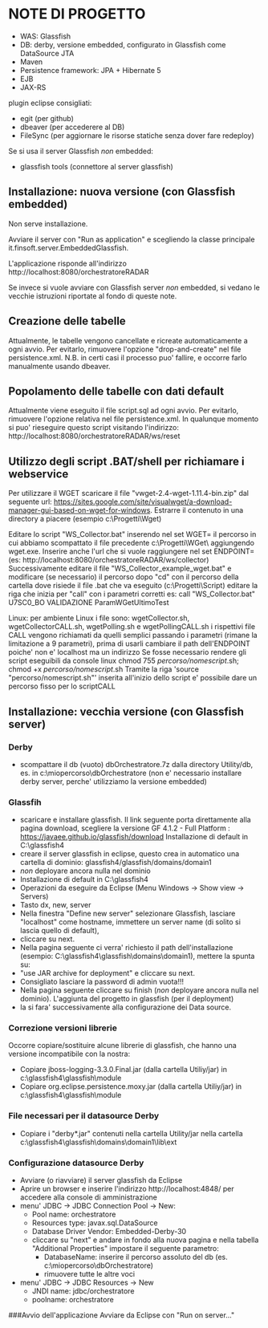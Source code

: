 # NOTE DI PROGETTO

* WAS: Glassfish
* DB: derby, versione embedded, configurato in Glassfish come DataSource JTA
* Maven
* Persistence framework: JPA + Hibernate 5
* EJB
* JAX-RS

plugin eclipse consigliati:
* egit (per github)
* dbeaver (per accederere al DB)
* FileSync (per aggiornare le risorse statiche senza dover fare redeploy)

Se si usa il server Glassfish *non* embedded: 
* glassfish tools (connettore al server glassfish)

## Installazione: nuova versione (con Glassfish embedded)
Non serve installazione.

Avviare il server con "Run as application" e scegliendo la classe principale it.finsoft.server.EmbeddedGlassfish.

L'applicazione risponde all'indirizzo http://localhost:8080/orchestratoreRADAR

Se invece si vuole avviare con Glassfish server *non* embedded, si vedano le vecchie istruzioni riportate
al fondo di queste note.

## Creazione delle tabelle
Attualmente, le tabelle vengono cancellate e ricreate automaticamente a ogni avvio.
Per evitarlo, rimuovere l'opzione "drop-and-create" nel file persistence.xml.
N.B. in certi casi il processo puo' fallire, e occorre farlo manualmente usando dbeaver. 

## Popolamento delle tabelle con dati default
Attualmente viene eseguito il file script.sql ad ogni avvio.
Per evitarlo, rimuovere l'opzione relativa nel file persistence.xml.
In qualunque momento si puo' rieseguire questo script visitando l'indirizzo:
http://localhost:8080/orchestratoreRADAR/ws/reset

## Utilizzo degli script .BAT/shell per richiamare i webservice
Per utilizzare il WGET scaricare il file "vwget-2.4-wget-1.11.4-bin.zip" dal seguente url:
https://sites.google.com/site/visualwget/a-download-manager-gui-based-on-wget-for-windows.
Estrarre il contenuto in una directory a piacere (esempio c:\Progetti\Wget)

Editare lo script "WS_Collector.bat" inserendo nel set WGET= 
il percorso in cui abbiamo scompattato il file precedente c:\Progetti\WGet\ aggiungendo wget.exe.
Inserire anche l'url che si vuole raggiungere nel set ENDPOINT= (es: http://localhost:8080/orchestratoreRADAR/ws/collector)
Successivamente editare il file "WS_Collector_example_wget.bat" e modificare (se necessario) il percorso dopo "cd" con il 
percorso della cartella dove risiede il file .bat che va eseguito (c:\Progetti\Script)
editare la riga che inizia per "call" con i parametri corretti 
es: call "WS_Collector.bat" U7SC0_BO VALIDAZIONE ParamWGetUltimoTest

Linux: per ambiente Linux i file sono: wgetCollector.sh, wgetCollectorCALL.sh, wgetPolling.sh e wgetPollingCALL.sh
i rispettivi file CALL vengono richiamati da quelli semplici passando i parametri (rimane la limitazione a 9 parametri),
prima di usarli cambiare il path dell'ENDPOINT poiche' non e' localhost ma un indirizzo
Se fosse necessario rendere gli script eseguibili da console linux
	chmod 755 *percorso/nomescript*.sh; chmod +x *percorso/nomescript*.sh
Tramite la riga 'source "percorso/nomescript.sh"' inserita all'inizio dello script 
e' possibile dare un percorso fisso per lo scriptCALL

## Installazione: vecchia versione (con Glassfish server)


### Derby
* scompattare il db (vuoto) dbOrchestratore.7z dalla directory Utility/db, es. in c:\miopercorso\dbOrchestratore
  (non e' necessario installare derby server, perche' utilizziamo la versione embedded)

### Glassfih
* scaricare e installare glassfish. Il link seguente porta direttamente alla pagina download,
  scegliere la versione GF 4.1.2 - Full Platform :
  https://javaee.github.io/glassfish/download
  Installazione di default in C:\glassfish4
* creare il server glassfish in eclipse, questo crea in automatico una cartella di dominio:
  glassfish4/glassfish/domains/domain1
* *non* deployare ancora nulla nel dominio
* Installazione di default in C:\glassfish4
* Operazioni da eseguire da Eclipse (Menu Windows -> Show view -> Servers)
* Tasto dx, new, server
* Nella finestra "Define new server" selezionare Glassfish, lasciare "localhost" come hostname, immettere un server name (di solito si lascia quello di default),
* cliccare su next.
* Nella pagina seguente ci verra' richiesto il path dell'installazione (esempio: C:\glassfish4\glassfish\domains\domain1), mettere la spunta su:
* "use JAR archive for deployment" e cliccare su next.
* Consigliato lasciare la password di admin vuota!!!
* Nella pagina seguente cliccare su finish  (*non* deployare ancora nulla nel dominio). L'aggiunta del progetto in glassfish (per il deployment) 
* la si fara' successivamente alla configurazione dei Data source.

### Correzione versioni librerie
Occorre copiare/sostituire alcune librerie di glassfish, che hanno una versione incompatibile con la nostra:
* Copiare jboss-logging-3.3.0.Final.jar (dalla cartella Utiliy/jar) in c:\glassfish4\glassfish\module
* Copiare org.eclipse.persistence.moxy.jar (dalla cartella Utiliy/jar) in c:\glassfish4\glassfish\module

### File necessari per il datasource Derby
* Copiare i "derby*.jar" contenuti nella cartella Utility/jar nella cartella c:\glassfish4\glassfish\domains\domain1\lib\ext

### Configurazione datasource Derby
* Avviare (o riavviare) il server glassfish da Eclipse 
* Aprire un browser e inserire l'indirizzo http://localhost:4848/ per accedere alla console di amministrazione
* menu' JDBC -> JDBC Connection Pool -> New:
  * Pool name: orchestratore
  * Resources type: javax.sql.DataSource
  * Database Driver Vendor: Embedded-Derby-30
  * cliccare su "next" e andare in fondo alla nuova pagina e nella tabella "Additional Properties" impostare il seguente parametro:
    * DatabaseName: inserire il percorso assoluto del db (es. c:\miopercorso\dbOrchestratore)
    * rimuovere tutte le altre voci
* menu' JDBC -> JDBC Resources -> New
  *  JNDI name: jdbc/orchestratore 
  *  poolname: orchestratore

###Avvio dell'applicazione
Avviare da Eclipse con "Run on server..."

